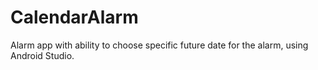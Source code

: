# CalendarAlarm
Alarm app with ability to choose specific future date for the alarm, using Android Studio.

